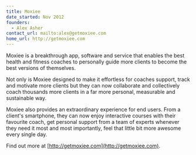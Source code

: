 ```yaml
---
title: Moxiee
date_started: Nov 2012
founders:
  - Alex Asher
contact_url: mailto:alex@getmoxiee.com
home_url: http://getmoxiee.com
---
```

Moxiee is a breakthrough app, software and service that enables the best health and fitness coaches to personally guide more clients to become the best versions of themselves.

Not only is Moxiee designed to make it effortless for coaches support, track and motivate more clients but they can now collaborate and collectively coach thousands more clients in a far more personal, measurable and sustainable way.

Moxiee also provides an extraordinary experience for end users. From a client's smartphone, they can now enjoy interactive courses with their favourite coach, get personal support from a team of experts whenever they need it most and most importantly, feel that little bit more awesome every single day.

Find out more at [http://getmoxiee.com](http://getmoxiee.com).
